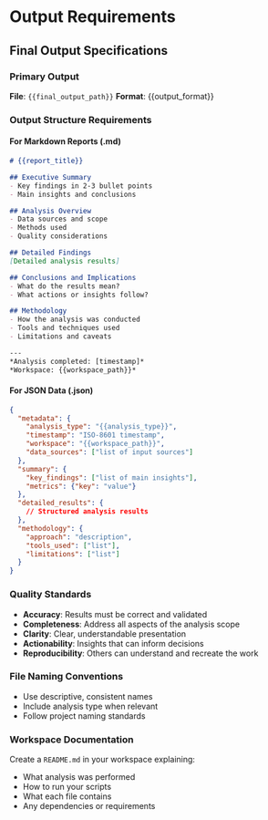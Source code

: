 # Output Requirements

## Final Output Specifications

### Primary Output
**File**: `{{final_output_path}}`
**Format**: {{output_format}}

### Output Structure Requirements

#### For Markdown Reports (.md)
```markdown
# {{report_title}}

## Executive Summary
- Key findings in 2-3 bullet points
- Main insights and conclusions

## Analysis Overview
- Data sources and scope
- Methods used
- Quality considerations

## Detailed Findings
[Detailed analysis results]

## Conclusions and Implications
- What do the results mean?
- What actions or insights follow?

## Methodology
- How the analysis was conducted
- Tools and techniques used
- Limitations and caveats

---
*Analysis completed: [timestamp]*
*Workspace: {{workspace_path}}*
```

#### For JSON Data (.json)
```json
{
  "metadata": {
    "analysis_type": "{{analysis_type}}",
    "timestamp": "ISO-8601 timestamp",
    "workspace": "{{workspace_path}}",
    "data_sources": ["list of input sources"]
  },
  "summary": {
    "key_findings": ["list of main insights"],
    "metrics": {"key": "value"}
  },
  "detailed_results": {
    // Structured analysis results
  },
  "methodology": {
    "approach": "description",
    "tools_used": ["list"],
    "limitations": ["list"]
  }
}
```

### Quality Standards
- **Accuracy**: Results must be correct and validated
- **Completeness**: Address all aspects of the analysis scope
- **Clarity**: Clear, understandable presentation
- **Actionability**: Insights that can inform decisions
- **Reproducibility**: Others can understand and recreate the work

### File Naming Conventions
- Use descriptive, consistent names
- Include analysis type when relevant
- Follow project naming standards

### Workspace Documentation
Create a `README.md` in your workspace explaining:
- What analysis was performed
- How to run your scripts
- What each file contains
- Any dependencies or requirements